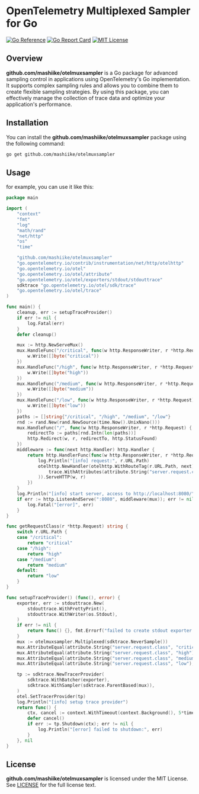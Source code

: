 # OpenTelemetry Multiplexed Sampler for Go

[![Go Reference](https://pkg.go.dev/badge/github.com/mashiike/otelmuxsampler.svg)](https://pkg.go.dev/github.com/mashiike/otelmuxsampler)
[![Go Report Card](https://goreportcard.com/badge/github.com/mashiike/otelmuxsampler)](https://goreportcard.com/report/github.com/mashiike/otelmuxsampler)
[![MIT License](https://img.shields.io/badge/license-MIT-blue.svg)](https://opensource.org/licenses/MIT)

## Overview

**github.com/mashiike/otelmuxsampler** is a Go package for advanced sampling control in applications using OpenTelemetry's Go implementation. It supports complex sampling rules and allows you to combine them to create flexible sampling strategies. By using this package, you can effectively manage the collection of trace data and optimize your application's performance.

## Installation

You can install the **github.com/mashiike/otelmuxsampler** package using the following command:

```bash
go get github.com/mashiike/otelmuxsampler
```
## Usage

for example, you can use it like this: 
```go
package main

import (
	"context"
	"fmt"
	"log"
	"math/rand"
	"net/http"
	"os"
	"time"

	"github.com/mashiike/otelmuxsampler"
	"go.opentelemetry.io/contrib/instrumentation/net/http/otelhttp"
	"go.opentelemetry.io/otel"
	"go.opentelemetry.io/otel/attribute"
	"go.opentelemetry.io/otel/exporters/stdout/stdouttrace"
	sdktrace "go.opentelemetry.io/otel/sdk/trace"
	"go.opentelemetry.io/otel/trace"
)

func main() {
	cleanup, err := setupTraceProvider()
	if err != nil {
		log.Fatal(err)
	}
	defer cleanup()

	mux := http.NewServeMux()
	mux.HandleFunc("/critical", func(w http.ResponseWriter, r *http.Request) {
		w.Write([]byte("critical"))
	})
	mux.HandleFunc("/high", func(w http.ResponseWriter, r *http.Request) {
		w.Write([]byte("high"))
	})
	mux.HandleFunc("/medium", func(w http.ResponseWriter, r *http.Request) {
		w.Write([]byte("medium"))
	})
	mux.HandleFunc("/low", func(w http.ResponseWriter, r *http.Request) {
		w.Write([]byte("low"))
	})
	paths := []string{"/critical", "/high", "/medium", "/low"}
	rnd := rand.New(rand.NewSource(time.Now().UnixNano()))
	mux.HandleFunc("/", func(w http.ResponseWriter, r *http.Request) {
		redirectTo := paths[rnd.Intn(len(paths))]
		http.Redirect(w, r, redirectTo, http.StatusFound)
	})
	middleware := func(next http.Handler) http.Handler {
		return http.HandlerFunc(func(w http.ResponseWriter, r *http.Request) {
			log.Println("[info] request:", r.URL.Path)
			otelhttp.NewHandler(otelhttp.WithRouteTag(r.URL.Path, next), r.URL.Path, otelhttp.WithSpanOptions(
				trace.WithAttributes(attribute.String("server.request.class", getRequestClass(r))),
			)).ServeHTTP(w, r)
		})
	}
	log.Println("[info] start server, access to http://localhost:8080/")
	if err := http.ListenAndServe(":8080", middleware(mux)); err != nil {
		log.Fatal("[error]", err)
	}
}

func getRequestClass(r *http.Request) string {
	switch r.URL.Path {
	case "/critical":
		return "critical"
	case "/high":
		return "high"
	case "/medium":
		return "medium"
	default:
		return "low"
	}
}

func setupTraceProvider() (func(), error) {
	exporter, err := stdouttrace.New(
		stdouttrace.WithPrettyPrint(),
		stdouttrace.WithWriter(os.Stdout),
	)
	if err != nil {
		return func() {}, fmt.Errorf("failed to create stdout exporter: %w", err)
	}
	mux := otelmuxsampler.Multiplexed(sdktrace.NeverSample())
	mux.AttributeEqual(attribute.String("server.request.class", "critical"), sdktrace.AlwaysSample())
	mux.AttributeEqual(attribute.String("server.request.class", "high"), sdktrace.TraceIDRatioBased(0.5))
	mux.AttributeEqual(attribute.String("server.request.class", "medium"), sdktrace.TraceIDRatioBased(0.01))
	mux.AttributeEqual(attribute.String("server.request.class", "low"), sdktrace.NeverSample())

	tp := sdktrace.NewTracerProvider(
		sdktrace.WithBatcher(exporter),
		sdktrace.WithSampler(sdktrace.ParentBased(mux)),
	)
	otel.SetTracerProvider(tp)
	log.Println("[info] setup trace provider")
	return func() {
		ctx, cancel := context.WithTimeout(context.Background(), 5*time.Second)
		defer cancel()
		if err := tp.Shutdown(ctx); err != nil {
			log.Println("[error] failed to shutdown:", err)
		}
	}, nil
}
```

## License

**github.com/mashiike/otelmuxsampler** is licensed under the MIT License.
See [LICENSE](./LICENSE) for the full license text.

